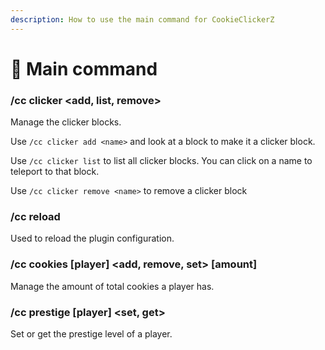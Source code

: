 ```yaml
---
description: How to use the main command for CookieClickerZ
---
```


# 🍪 Main command

### /cc clicker \<add, list, remove>

Manage the clicker blocks.

Use `/cc clicker add <name>` and look at a block to make it a clicker block.

Use `/cc clicker list` to list all clicker blocks. You can click on a name to teleport to that block.

Use `/cc clicker remove <name>` to remove a clicker block

### /cc reload

Used to reload the plugin configuration.&#x20;

### /cc cookies \[player] \<add, remove, set> \[amount]

Manage the amount of total cookies a player has.

### /cc prestige \[player] \<set, get>

Set or get the prestige level of a player.
